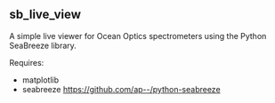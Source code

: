 ##  sb_live_view 

A simple live viewer for Ocean Optics spectrometers using the Python SeaBreeze
library. 

Requires:

* matplotlib
* seabreeze https://github.com/ap--/python-seabreeze


